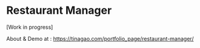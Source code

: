 # Restaurant Manager

[Work in progress]

About & Demo at : 
https://tinagao.com/portfolio_page/restaurant-manager/
